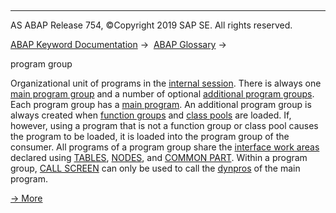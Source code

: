   

* * *

AS ABAP Release 754, ©Copyright 2019 SAP SE. All rights reserved.

[ABAP Keyword Documentation](javascript:call_link\('abenabap.htm'\)) →  [ABAP Glossary](javascript:call_link\('abenabap_glossary.htm'\)) → 

program group

Organizational unit of programs in the [internal session](javascript:call_link\('abeninternal_session_glosry.htm'\) "Glossary Entry"). There is always one [main program group](javascript:call_link\('abenmain_program_group_glosry.htm'\) "Glossary Entry") and a number of optional [additional program groups](javascript:call_link\('abenadditional_prog_group_glosry.htm'\) "Glossary Entry"). Each program group has a [main program](javascript:call_link\('abenmain_program_glosry.htm'\) "Glossary Entry"). An additional program group is always created when [function groups](javascript:call_link\('abenfunction_group_glosry.htm'\) "Glossary Entry") and [class pools](javascript:call_link\('abenclass_pool_glosry.htm'\) "Glossary Entry") are loaded. If, however, using a program that is not a function group or class pool causes the program to be loaded, it is loaded into the program group of the consumer. All programs of a program group share the [interface work areas](javascript:call_link\('abeninterface_work_area_glosry.htm'\) "Glossary Entry") declared using [TABLES](javascript:call_link\('abaptables.htm'\)), [NODES](javascript:call_link\('abapnodes.htm'\)), and [COMMON PART](javascript:call_link\('abapdata_common.htm'\)). Within a program group, [CALL SCREEN](javascript:call_link\('abapcall_screen.htm'\)) can only be used to call the [dynpros](javascript:call_link\('abendynpro_glosry.htm'\) "Glossary Entry") of the main program.

[→ More](javascript:call_link\('abeninternal_session.htm'\))